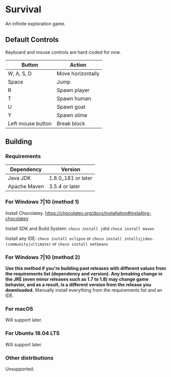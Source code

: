 Survival
========

An infinite exploration game.

Default Controls
----------------
Keyboard and mouse controls are hard-coded for now.

| Button            | Action            |
|-------------------|-------------------|
| W, A, S, D        | Move horizontally |
| Space             | Jump              |
| R                 | Spawn player      |
| T                 | Spawn human       |
| U                 | Spawn goat        |
| Y                 | Spawn slime       |
| Left mouse button | Break block       |

Building
--------

### Requirements
| Dependency   | Version            |
|--------------|--------------------|
| Java JDK     | 1.8.0_181 or later |
| Apache Maven | 3.5.4 or later     |

### For Windows 7|10 (method 1)
Install Chocolatey.
https://chocolatey.org/docs/installation#installing-chocolatey

Install SDK and Build System:
`choco install jdk8`
`choco install maven`

Install any IDE:
`choco install eclipse`
or
`choco install intellijidea-(community|ultimate)`
or
`choco install netbeans`

### For Windows 7|10 (method 2)
**Use this method if you're building past releases with different values from the requirements list (dependency and version). Any breaking change in the JRE (even minor releases such as 1.7 to 1.8) may change game behavior, and as a result, is a different version from the release you downloaded.**
Manually install everything from the requirements list and an IDE.

### For macOS
Will support later.

### For Ubuntu 18.04 LTS
Will support later.

### Other distributions
Unsupported.